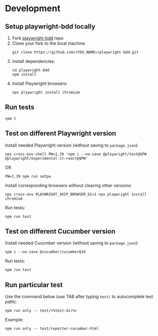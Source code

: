 # Development

## Setup playwright-bdd locally
1. Fork [playwright-bdd](https://github.com/vitalets/playwright-bdd) repo
2. Clone your fork to the local machine
    ```
    git clone https://github.com/<YOU_NAME>/playwright-bdd.git
    ```
3. Install dependencies:
    ```
    cd playwright-bdd
    npm install
    ```
4. Install Playwright browsers:
    ```
    npx playwright install chromium
    ```

## Run tests
```
npm t
```

## Test on different Playwright version
Install needed Playwright version (without saving to `package.json`):
```
npx cross-env-shell PW=1.39 'npm i --no-save @playwright/test@$PW @playwright/experimental-ct-react@$PW'
```
OR
```
PW=1.39 npm run setpw
```

Install corresponding browsers without clearing other versions:
```
npx cross-env PLAYWRIGHT_SKIP_BROWSER_GC=1 npx playwright install chromium
```

Run tests:
```
npm run test
```

## Test on different Cucumber version
Install needed Cuucmber version (without saving to `package.json`):
```
npm i --no-save @cucumber/cucumber@10
```
Run tests:
```
npm run test
```

## Run particular test 
Use the command below (use TAB after typing `test/` to autocomplete test path):
```
npm run only -- test/<%test-dir%>
```
Example:
```
npm run only -- test/reporter-cucumber-html
```